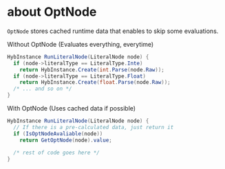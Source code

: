 about OptNode
====

`OptNode` stores cached runtime data that enables to skip some evaluations.


Without OptNode (Evaluates everything, everytime)
```cs
HybInstance RunLiteralNode(LiteralNode node) {
  if (node->literalType == LiteralType.Inte) 
    return HybInstance.Create(int.Parse(node.Raw));
  if (node->literalType == LiteralType.Float)
    return HybInstance.Create(float.Parse(node.Raw));
  /* ... and so on */
}
```

With OptNode (Uses cached data if possible)
```cs
HybInstance RunLiteralNode(LiteralNode node) {
  // If there is a pre-calculated data, just return it
  if (IsOptNodeAvaliable(node))
    return GetOptNode(node).value;
    
  /* rest of code goes here */
}
```
